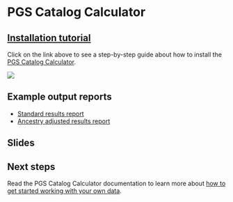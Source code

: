 # PGS Catalog Calculator

## [Installation tutorial](https://html-preview.github.io/?url=https://github.com/EBISPOT/eshg-2024-workshop/blob/main/4-pgs-calc-demo/install.html)

Click on the link above to see a step-by-step guide about how to install the [PGS Catalog Calculator](https://pgsc-calc.readthedocs.io/en/latest/).

![](https://github.com/EBISPOT/eshg-2024-workshop/blob/main/4-pgs-calc-demo/img/testprofile.gif)

## Example output reports

* [Standard results report](https://html-preview.github.io/?url=https://github.com/EBISPOT/eshg-2024-workshop/blob/main/4-pgs-calc-demo/standard-results.html)
* [Ancestry adjusted results report](https://html-preview.github.io/?url=https://github.com/EBISPOT/eshg-2024-workshop/blob/main/4-pgs-calc-demo/ancestry-results.html)

## Slides

## Next steps

Read the PGS Catalog Calculator documentation to learn more about [how to get started working with your own data](https://pgsc-calc.readthedocs.io/en/latest/getting-started.html).
